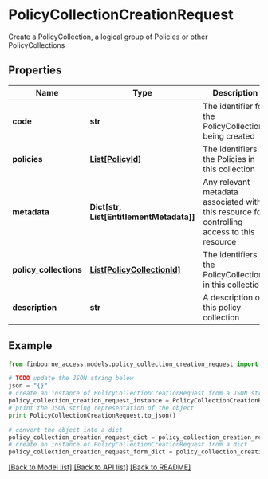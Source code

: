 # PolicyCollectionCreationRequest

Create a PolicyCollection, a logical group of Policies or other PolicyCollections

## Properties
Name | Type | Description | Notes
------------ | ------------- | ------------- | -------------
**code** | **str** | The identifier for the PolicyCollection being created | 
**policies** | [**List[PolicyId]**](PolicyId.md) | The identifiers of the Policies in this collection | [optional] 
**metadata** | **Dict[str, List[EntitlementMetadata]]** | Any relevant metadata associated with this resource for controlling access to this resource | [optional] 
**policy_collections** | [**List[PolicyCollectionId]**](PolicyCollectionId.md) | The identifiers of the PolicyCollections in this collection | [optional] 
**description** | **str** | A description of this policy collection | [optional] 

## Example

```python
from finbourne_access.models.policy_collection_creation_request import PolicyCollectionCreationRequest

# TODO update the JSON string below
json = "{}"
# create an instance of PolicyCollectionCreationRequest from a JSON string
policy_collection_creation_request_instance = PolicyCollectionCreationRequest.from_json(json)
# print the JSON string representation of the object
print PolicyCollectionCreationRequest.to_json()

# convert the object into a dict
policy_collection_creation_request_dict = policy_collection_creation_request_instance.to_dict()
# create an instance of PolicyCollectionCreationRequest from a dict
policy_collection_creation_request_form_dict = policy_collection_creation_request.from_dict(policy_collection_creation_request_dict)
```
[[Back to Model list]](../README.md#documentation-for-models) [[Back to API list]](../README.md#documentation-for-api-endpoints) [[Back to README]](../README.md)


